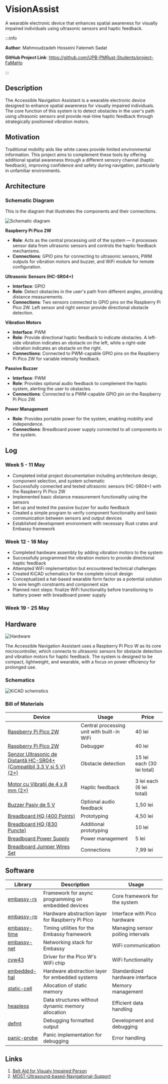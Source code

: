 # VisionAssist

A wearable electronic device that enhances spatial awareness for visually impaired individuals using ultrasonic sensors and haptic feedback.

:::info  

**Author**: Mahmoudzadeh Hosseini Fatemeh Sadat

**GitHub Project Link**: https://github.com/UPB-PMRust-Students/project-FaMaHo

:::

## Description

The Accessible Navigation Assistant is a wearable electronic device designed to enhance spatial awareness for visually impaired individuals. The core function of this system is to detect obstacles in the user's path using ultrasonic sensors and provide real-time haptic feedback through strategically positioned vibration motors.

## Motivation

Traditional mobility aids like white canes provide limited environmental information. This project aims to complement these tools by offering additional spatial awareness through a different sensory channel (haptic feedback), improving confidence and safety during navigation, particularly in unfamiliar environments.

## Architecture

### Schematic Diagram
This is the diagram that illustrates the components and their connections.

![Schematic diagram](Schematic.webp)

**Raspberry Pi Pico 2W**
- **Role**: Acts as the central processing unit of the system — it processes sensor data from ultrasonic sensors and controls the haptic feedback mechanisms.
- **Connections**: GPIO pins for connecting to ultrasonic sensors, PWM outputs for vibration motors and buzzer, and WiFi module for remote configuration.

**Ultrasonic Sensors (HC-SR04+)**
- **Interface**: GPIO
- **Role**: Detect obstacles in the user's path from different angles, providing distance measurements.
- **Connections**: Two sensors connected to GPIO pins on the Raspberry Pi Pico 2W. Left sensor and right sensor provide directional obstacle detection.

**Vibration Motors**
- **Interface**: PWM
- **Role**: Provide directional haptic feedback to indicate obstacles. A left-side vibration indicates an obstacle on the left, while a right-side vibration indicates an obstacle on the right.
- **Connections**: Connected to PWM-capable GPIO pins on the Raspberry Pi Pico 2W for variable intensity feedback.

**Passive Buzzer**
- **Interface**: PWM
- **Role**: Provides optional audio feedback to complement the haptic system, alerting the user to obstacles.
- **Connections**: Connected to a PWM-capable GPIO pin on the Raspberry Pi Pico 2W.

**Power Management**
- **Role**: Provides portable power for the system, enabling mobility and independence.
- **Connections**: Breadboard power supply connected to all components in the system.

  

## Log

<!-- write your progress here every week -->

### Week 5 - 11 May
- Completed initial project documentation including architecture design, component selection, and system schematic
- Successfully connected and tested ultrasonic sensors (HC-SR04+) with the Raspberry Pi Pico 2W
- Implemented basic distance measurement functionality using the sensors
- Set up and tested the passive buzzer for audio feedback
- Created a simple program to verify component functionality and basic communication between sensors and output devices
- Established development environment with necessary Rust crates and Embassy framework

### Week 12 - 18 May
- Completed hardware assembly by adding vibration motors to the system
- Successfully programmed the vibration motors to provide directional haptic feedback
- Attempted WiFi implementation but encountered technical challenges
- Created KiCAD schematics for the complete circuit design
- Conceptualized a hat-based wearable form factor as a potential solution to wire length constraints and component size
- Planned next steps: finalize WiFi functionality before transitioning to battery power with breadboard power supply

### Week 19 - 25 May
  

## Hardware

![Hardware](hardware.webp)

The Accessible Navigation Assistant uses a Raspberry Pi Pico W as its core microcontroller, which connects to ultrasonic sensors for obstacle detection and vibration motors for haptic feedback. The system is designed to be compact, lightweight, and wearable, with a focus on power efficiency for prolonged use.

### Schematics

![KiCAD schemstics](KiCAD-schemstics.svg)
  
### Bill of Materials

  

| Device | Usage | Price |
|--------|-------|-------|
| [Raspberry Pi Pico 2W](https://www.optimusdigital.ro/ro/placi-raspberry-pi/13327-raspberry-pi-pico-2-w.html?search_query=Raspberry+pi+pico&results=26) | Central processing unit with built-in WiFi | 40 lei |
| [Raspberry Pi Pico 2W](https://www.optimusdigital.ro/ro/placi-raspberry-pi/13327-raspberry-pi-pico-2-w.html?search_query=Raspberry+pi+pico&results=26) | Debugger | 40 lei |
| [Senzor Ultrasonic de Distanţă HC-SR04+ (Compatibil 3.3 V şi 5 V) (2×)](https://www.optimusdigital.ro/ro/senzori-senzori-ultrasonici/2328-senzor-ultrasonic-de-distana-hc-sr04-compatibil-33-v-i-5-v.html) | Obstacle detection | 15 lei each (30 lei total) |
| [Motor cu Vibraţii de 4 x 8 mm (2×)](https://www.optimusdigital.ro/ro/motoare-motoare-cu-vibratii/2348-motor-cu-vibraii-de-4-x-8-mm.html) | Haptic feedback | 3 lei each (6 lei total) |
| [Buzzer Pasiv de 5 V](https://www.optimusdigital.ro/ro/audio-buzzere/634-buzzer-pasiv-de-5-v.html) | Optional audio feedback | 1,50 lei |
| [Breadboard HQ (400 Points)](https://www.optimusdigital.ro/ro/prototipare-breadboard-uri/44-breadboard-400-points.html) | Prototyping | 4,50 lei |
| [Breadboard HQ (830 Puncte)](https://www.optimusdigital.ro/en/breadboards/8-breadboard-hq-830-points.html) | Additional prototyping | 10 lei |
| [Breadboard Power Supply](https://www.optimusdigital.ro/en/linear-regulators/61-breadboard-source-power.html) | Power management | 5 lei |
| [Breadboard Jumper Wires Set](https://www.optimusdigital.ro/en/wires-with-connectors/890-set-fire-tata-tata-40p-30-cm.html) | Connections | 7,99 lei |
  

## Software

  

| Library | Description | Usage |
|---------|-------------|-------|
| [embassy-rs](https://github.com/embassy-rs/embassy) | Framework for async programming on embedded devices | Core framework for the system |
| [embassy-rp](https://github.com/embassy-rs/embassy) | Hardware abstraction layer for Raspberry Pi Pico | Interface with Pico hardware |
| [embassy-time](https://github.com/embassy-rs/embassy) | Timing utilities for the Embassy framework | Managing sensor polling intervals |
| [embassy-net](https://github.com/embassy-rs/embassy) | Networking stack for Embassy | WiFi communication |
| [cyw43](https://github.com/embassy-rs/embassy) | Driver for the Pico W's WiFi chip | WiFi functionality |
| [embedded-hal](https://github.com/rust-embedded/embedded-hal) | Hardware abstraction layer for embedded systems | Standardized hardware interface |
| [static-cell](https://github.com/embassy-rs/static-cell) | Allocation of static memory | Memory management |
| [heapless](https://github.com/japaric/heapless) | Data structures without dynamic memory allocation | Efficient data handling |
| [defmt](https://github.com/knurling-rs/defmt) | Debugging formatted output | Development and debugging |
| [panic-probe](https://github.com/knurling-rs/panic-probe) | Panic implementation for debugging | Error handling |
  

## Links

<!-- Add a few links that inspired you and that you think you will use for your project -->

1. [Belt Aid for Visualy Impaired Person](https://www.instructables.com/Belt-Aid-for-Visualy-Impaired-Person/)
2. [MOST-Ultrasound-based-Navigational-Support](https://github.com/apetsiuk/MOST-Ultrasound-based-Navigational-Support)